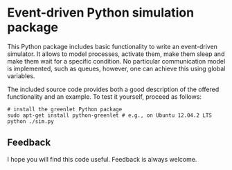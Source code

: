 Event-driven Python simulation package
======================================

This Python package includes basic functionality to write an event-driven simulator. It allows to model processes, activate them, make them sleep and make them wait for a specific condition. No particular communication model is implemented, such as queues, however, one can achieve this using global variables.

The included source code provides both a good description of the offered functionality and an example. To test it yourself, proceed as follows:

	# install the greenlet Python package
	sudo apt-get install python-greenlet # e.g., on Ubuntu 12.04.2 LTS
	python ./sim.py

Feedback
--------

I hope you will find this code useful. Feedback is always welcome.

